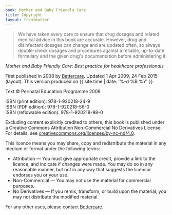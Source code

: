 ```yaml
---
book: Mother and Baby Friendly Care
title: Copyright
layout: frontmatter
---
```


> We have taken every care to ensure that drug dosages and related medical advice in this book are accurate. However, drug and disinfectant dosages can change and are updated often, so always double-check dosages and procedures against a reliable, up-to-date formulary and the given drug's documentation before administering it.

*Mother and Baby Friendly Care: Best practice for healthcare professionals*

First published in 2008 by [Bettercare](http://bettercare.co.za). Updated 1 Apr 2009, 24 Feb 2015 (layout). This version produced on {{ site.time | date: '%-d %B %Y' }}.

Text © Perinatal Education Programme 2008

ISBN (print edition): 978-1-920218-24-9  
ISBN (PDF edition): 978-1-920218-56-0  
ISBN (reflowable edition): 978-1-920218-98-0

Excluding content explicitly credited to others, this book is published under a Creative Commons Attribution Non-Commercial No Derivatives License. For details, see [creativecommons.org/licenses/by-nc-nd/4.0](http://creativecommons.org/licenses/by-nc-nd/4.0/).

This licence means you may share, copy and redistribute the material in any medium or format under the following terms:

* Attribution — You must give appropriate credit, provide a link to the licence, and indicate if changes were made. You may do so in any reasonable manner, but not in any way that suggests the licensor endorses you or your use.
* Non-Commercial — You may not use the material for commercial purposes.
* No Derivatives — If you remix, transform, or build upon the material, you may not distribute the modified material.

For any other uses, please contact [Bettercare](http://bettercare.co.za).
